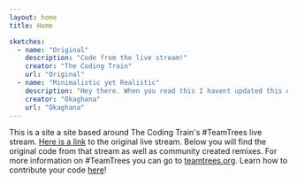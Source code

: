 ```yaml
---
layout: home
title: Home

sketches:
  - name: "Original"
    description: "Code from the live stream!"
    creator: "The Coding Train"
    url: "Original"
  - name: "Minimalistic yet Realistic"
    description: "Hey there. When you read this I havent updated this description yet :)"
    creator: "Okaghana"
    url: "Okaghana"
---
```


This is a site a site based around The Coding Train's \#TeamTrees live stream. <a href="https://www.youtube.com/watch?v=HhceJ5xxl-4">Here is a link</a> to the original live stream. Below you will find the original code from that stream as well as community created remixes. For more information on \#TeamTrees you can go to <a href="https://teamtrees.org/">teamtrees.org</a>. Learn how to contribute your code <a href="https://github.com/CodingTrain/TeamTrees">here</a>!

